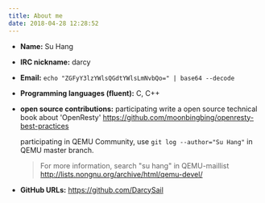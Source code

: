 ```yaml
---
title: About me
date: 2018-04-28 12:28:52
---
```


* __Name:__ Su Hang
* __IRC nickname:__ darcy
* __Email:__ `echo "ZGFyY3lzYWlsQGdtYWlsLmNvbQo=" | base64 --decode`
* __Programming languages (fluent):__ C, C++
* __open source contributions:__
    participating write a open source technical book about 'OpenResty'
    https://github.com/moonbingbing/openresty-best-practices

    participating in QEMU Community, use `git log --author="Su Hang"`
    in QEMU master branch.

    > For more information, search "su hang" in QEMU-maillist
	> http://lists.nongnu.org/archive/html/qemu-devel/
* __GitHub URLs:__
    https://github.com/DarcySail
